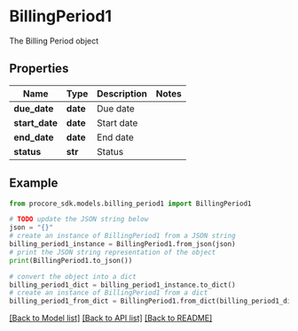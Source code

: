 # BillingPeriod1

The Billing Period object

## Properties

Name | Type | Description | Notes
------------ | ------------- | ------------- | -------------
**due_date** | **date** | Due date | 
**start_date** | **date** | Start date | 
**end_date** | **date** | End date | 
**status** | **str** | Status | 

## Example

```python
from procore_sdk.models.billing_period1 import BillingPeriod1

# TODO update the JSON string below
json = "{}"
# create an instance of BillingPeriod1 from a JSON string
billing_period1_instance = BillingPeriod1.from_json(json)
# print the JSON string representation of the object
print(BillingPeriod1.to_json())

# convert the object into a dict
billing_period1_dict = billing_period1_instance.to_dict()
# create an instance of BillingPeriod1 from a dict
billing_period1_from_dict = BillingPeriod1.from_dict(billing_period1_dict)
```
[[Back to Model list]](../README.md#documentation-for-models) [[Back to API list]](../README.md#documentation-for-api-endpoints) [[Back to README]](../README.md)


